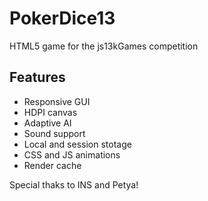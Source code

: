 PokerDice13
===========

HTML5 game for the js13kGames competition

Features
--------
- Responsive GUI
- HDPI canvas
- Adaptive AI
- Sound support
- Local and session stotage
- CSS and JS animations
- Render cache

Special thaks to INS and Petya!